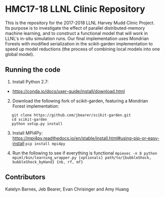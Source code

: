 # HMC17-18 LLNL Clinic Repository

This is the repository for the 2017-2018 LLNL Harvey Mudd Clinic Project. Its purpose is to investigate the effect of parallel distributed-memory machine learning, and to construct a functional model that will work in LLNL's in-situ simulation runs. Our final implementation uses Mondrian Forests with modified serialization in the scikit-garden implementation to speed up model reductions (the process of combining local models into one global model).

## Running the code

1. Install Python 2.7:
  * https://conda.io/docs/user-guide/install/download.html

2. Download the following fork of scikit-garden, featuring a Mondrian Forest implementation:
```
   git clone https://github.com/jbearer/scikit-garden.git
   cd scikit-garden
   python setup.py install
```

3. Install MPI4Py:
https://mpi4py.readthedocs.io/en/stable/install.html#using-pip-or-easy-install
`pip install mpi4py`

4. Run the following to see if everything is functional 
`mpiexec -n 8 python mpiml/bin/learning_wrapper.py [optionals] path/to/{bubbleShock, bubbleShock_byHand} {nb, rf, mf}`

## Contributors
Katelyn Barnes, Jeb Bearer, Evan Chrisinger and Amy Huang 